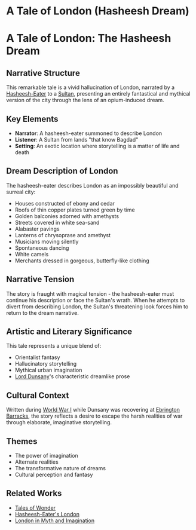 # A Tale of London (Hasheesh Dream)

# A Tale of London: The Hasheesh Dream

## Narrative Structure
This remarkable tale is a vivid hallucination of London, narrated by a [Hasheesh-Eater](./hasheesh-eater.md) to a [Sultan](./sultan.md), presenting an entirely fantastical and mythical version of the city through the lens of an opium-induced dream.

## Key Elements
- **Narrator**: A hasheesh-eater summoned to describe London
- **Listener**: A Sultan from lands "that know Bagdad"
- **Setting**: An exotic location where storytelling is a matter of life and death

## Dream Description of London
The hasheesh-eater describes London as an impossibly beautiful and surreal city:
- Houses constructed of ebony and cedar
- Roofs of thin copper plates turned green by time
- Golden balconies adorned with amethysts
- Streets covered in white sea-sand
- Alabaster pavings
- Lanterns of chrysoprase and amethyst
- Musicians moving silently
- Spontaneous dancing
- White camels
- Merchants dressed in gorgeous, butterfly-like clothing

## Narrative Tension
The story is fraught with magical tension - the hasheesh-eater must continue his description or face the Sultan's wrath. When he attempts to divert from describing London, the Sultan's threatening look forces him to return to the dream narrative.

## Artistic and Literary Significance
This tale represents a unique blend of:
- Orientalist fantasy
- Hallucinatory storytelling
- Mythical urban imagination
- [Lord Dunsany](./lord-dunsany.md)'s characteristic dreamlike prose

## Cultural Context
Written during [World War I](./world-war-i.md) while Dunsany was recovering at [Ebrington Barracks](./ebrington-barracks.md), the story reflects a desire to escape the harsh realities of war through elaborate, imaginative storytelling.

## Themes
- The power of imagination
- Alternate realities
- The transformative nature of dreams
- Cultural perception and fantasy

## Related Works
- [Tales of Wonder](./tales-of-wonder.md)
- [Hasheesh-Eater's London](./hasheesh-eaters-london.md)
- [London in Myth and Imagination](./london-in-myth-and-imagination.md)
